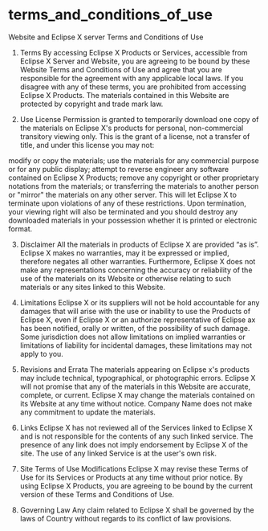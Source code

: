 # terms_and_conditions_of_use

Website and Eclipse X server Terms and Conditions of Use
1. Terms
By accessing Eclipse X Products or Services, accessible from Eclipse X Server and Website, you are agreeing to be bound by these Website Terms and Conditions of Use and agree that you are responsible for the agreement with any applicable local laws. If you disagree with any of these terms, you are prohibited from accessing Eclipse X Products. The materials contained in this Website are protected by copyright and trade mark law.

2. Use License
Permission is granted to temporarily download one copy of the materials on Eclipse X's products  for personal, non-commercial transitory viewing only. This is the grant of a license, not a transfer of title, and under this license you may not:

modify or copy the materials;
use the materials for any commercial purpose or for any public display;
attempt to reverse engineer any software contained on Eclipse X Products;
remove any copyright or other proprietary notations from the materials; or
transferring the materials to another person or "mirror" the materials on any other server.
This will let Eclipse X to terminate upon violations of any of these restrictions. Upon termination, your viewing right will also be terminated and you should destroy any downloaded materials in your possession whether it is printed or electronic format.

3. Disclaimer
All the materials in products of Eclipse X are provided “as is”. Eclipse X makes no warranties, may it be expressed or implied, therefore negates all other warranties. Furthermore, Eclipse X does not make any representations concerning the accuracy or reliability of the use of the materials on its Website or otherwise relating to such materials or any sites linked to this Website.

4. Limitations
Eclipse X or its suppliers will not be hold accountable for any damages that will arise with the use or inability to use the Products of Eclipse X, even if Eclipse X or an authorize representative of Eclipse ax has been notified, orally or written, of the possibility of such damage. Some jurisdiction does not allow limitations on implied warranties or limitations of liability for incidental damages, these limitations may not apply to you.

5. Revisions and Errata
The materials appearing on Eclipse x's products may include technical, typographical, or photographic errors. Eclipse X will not promise that any of the materials in this Website are accurate, complete, or current. Eclipse X may change the materials contained on its Website at any time without notice. Company Name does not make any commitment to update the materials.

6. Links
Eclipse X has not reviewed all of the Services linked to Eclipse X and is not responsible for the contents of any such linked service. The presence of any link does not imply endorsement by Eclipse X of the site. The use of any linked Service is at the user's own risk.

7. Site Terms of Use Modifications
Eclipse X may revise these Terms of Use for its Services or Products at any time without prior notice. By using Eclipse X Products, you are agreeing to be bound by the current version of these Terms and Conditions of Use.

8. Governing Law
Any claim related to Eclipse X shall be governed by the laws of Country without regards to its conflict of law provisions.
